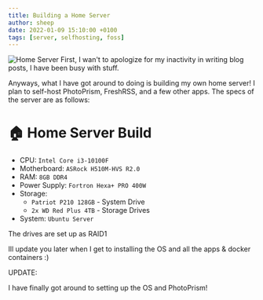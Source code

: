```yaml
---
title: Building a Home Server
author: sheep
date: 2022-01-09 15:10:00 +0100
tags: [server, selfhosting, foss]
---
```


![Home Server](https://images.pexels.com/photos/1054397/pexels-photo-1054397.jpeg?auto=compress&cs=tinysrgb&h=750&w=1260)
First, I wan't to apologize for my inactivity in writing blog posts, I have been busy with stuff.

Anyways, what I have got around to doing is building my own home server!
I plan to self-host PhotoPrism, FreshRSS, and a few other apps. The specs of the server are as follows:

# 🏠 Home Server Build

* CPU: `Intel Core i3-10100F`
* Motherboard: `ASRock H510M-HVS R2.0`
* RAM: `8GB DDR4`
* Power Supply: `Fortron Hexa+ PRO 400W`
* Storage:
  * `Patriot P210 128GB` - System Drive	
  * `2x WD Red Plus 4TB` - Storage Drives
* System: `Ubuntu Server`

The drives are set up as RAID1

Ill update you later when I get to installing the OS and all the apps & docker containers :)

UPDATE:

I have finally got around to setting up the OS and PhotoPrism!

